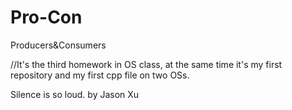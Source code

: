 # Pro-Con
Producers&amp;Consumers

//It's the third homework in OS class, at the same time it's my first repository and my first cpp file on two OSs.

Silence is so loud.
  by Jason Xu
